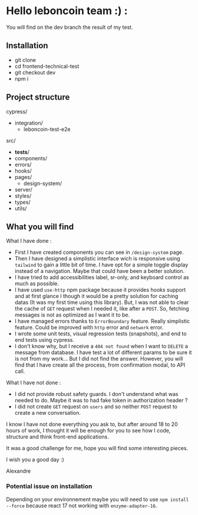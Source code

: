 # Hello leboncoin team :) :

You will find on the dev branch the result of my test.

## Installation

- git clone 
- cd frontend-technical-test 
- git checkout dev 
- npm i 

## Project structure
cypress/
  - integration/
    - leboncoin-test-e2e
    
src/
  - __tests__/ 
  - components/
  - errors/
  - hooks/
  - pages/
    - design-system/
  - server/
  - styles/
  - types/
  - utils/

## What you will find

What I have done :
- First I have created components you can see in ``/design-system`` page.
- Then I have designed a simplistic interface wich is responsive using ``tailwind`` to gain a little bit of time. I have opt for a simple toggle display instead of a navigation. Maybe that could have been a better solution.
- I have tried to add accessibilities label, sr-only, and keyboard control as much as possible.
- I have used ``use-http`` npm package because it provides hooks support and at first glance I though it would be a pretty solution for caching datas (It was my first time using this library). But, I was not able to clear the cache of ``GET`` request when I needed it, like after a ``POST``. So, fetching messages is not as optimized as I want it to be.
- I have managed errors thanks to ``ErrorBoundary`` feature. Really simplistic feature. Could be improved with ``http`` error and ``network`` error.
- I wrote some unit tests, visual regression tests (snapshots), and end to end tests using cypress.
- I don't know why, but I receive a ``404 not found`` when I want to ``DELETE`` a message from database. I have test a lot of different params to be sure it is not from my work... But I did not find the answer. However, you will find that I have create all the process, from confirmation modal, to API call.

What I have not done :
- I did not provide robust safety guards. I don't understand what was needed to do. Maybe it was to had fake token in authorization header ? 
- I did not create ``GET`` request on ``users`` and so neither ``POST`` request to create a new conversation. 

I know I have not done everything you ask to, but after around 18 to 20 hours of work, I thought it will be enough for you to see how I code, structure and think front-end applications.

It was a good challenge for me, hope you will find some interesting pieces.

I wish you a good day :)

Alexandre

### Potential issue on installation

Depending on your environnement maybe you will need to use ``npm install --force`` because react 17 not working with ``enzyme-adapter-16``.
